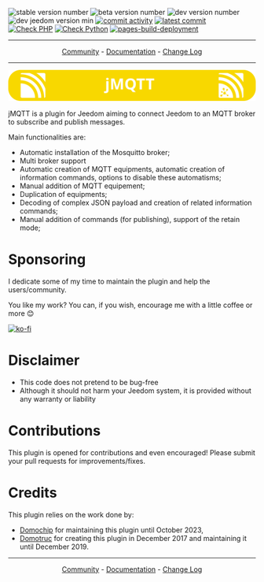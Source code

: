 ![stable version number](https://img.shields.io/badge/dynamic/json?url=https://github.com/BadWolf42/jMQTT/raw/stable/plugin_info/info.json&query=$.pluginVersion&label=Stable%20version%20is)
![beta version number](https://img.shields.io/badge/dynamic/json?url=https://github.com/BadWolf42/jMQTT/raw/beta/plugin_info/info.json&query=$.pluginVersion&label=Beta%20version%20is)
![dev version number](https://img.shields.io/badge/dynamic/json?url=https://github.com/BadWolf42/jMQTT/raw/dev/plugin_info/info.json&query=$.pluginVersion&label=Dev%20version%20is)
<br/>
![dev jeedom version min](https://img.shields.io/badge/dynamic/json?url=https://github.com/BadWolf42/jMQTT/raw/dev/plugin_info/info.json&query=$.require&label=Supports%20Jeedom%20%3e%3d%20)
[![commit activity](https://img.shields.io/github/commit-activity/m/BadWolf42/jMQTT)](https://github.com/BadWolf42/jMQTT/pulse)
[![latest commit](https://badgen.net/github/last-commit/BadWolf42/jMQTT/dev?label=Latest%20commit)](https://GitHub.com/BadWolf42/jMQTT/dev)
<br/>
[![Check PHP](https://github.com/BadWolf42/jMQTT/actions/workflows/check-php.yml/badge.svg)](https://github.com/BadWolf42/jMQTT/actions/workflows/check-php.yml)
[![Check Python](https://github.com/BadWolf42/jMQTT/actions/workflows/check-python.yml/badge.svg)](https://github.com/BadWolf42/jMQTT/actions/workflows/check-python.yml)
[![pages-build-deployment](https://github.com/BadWolf42/jMQTT/actions/workflows/pages/pages-build-deployment/badge.svg)](https://github.com/BadWolf42/jMQTT/actions/workflows/pages/pages-build-deployment)

__________________

<p align="center">
<a href="https://community.jeedom.com/tag/plugin-jmqtt">Community</a>   -   <a href="https://BadWolf42.github.io/jMQTT/fr_FR/">Documentation</a>   -   <a href="https://BadWolf42.github.io/jMQTT/fr_FR/changelog">Change Log</a>
</p>

__________________

<p align="center">
  <img src="jMQTT.svg"/>
</p>

jMQTT is a plugin for Jeedom aiming to connect Jeedom to an MQTT broker to subscribe and publish messages.

Main functionalities are:
  * Automatic installation of the Mosquitto broker;
  * Multi broker support
  * Automatic creation of MQTT equipments, automatic creation of information commands, options to disable these automatisms;
  * Manual addition of MQTT equipement;
  * Duplication of equipments;
  * Decoding of complex JSON payload and creation of related information commands;
  * Manual addition of commands (for publishing), support of the retain mode;

# Sponsoring
I dedicate some of my time to maintain the plugin and help the users/community.

You like my work? You can, if you wish, encourage me with a little coffee or more 😊

[![ko-fi](https://ko-fi.com/img/githubbutton_sm.svg)](https://ko-fi.com/H2H4QOAUG)

# Disclaimer
- This code does not pretend to be bug-free
- Although it should not harm your Jeedom system, it is provided without any warranty or liability

# Contributions
This plugin is opened for contributions and even encouraged! Please submit your pull requests for improvements/fixes.

# Credits
This plugin relies on the work done by:
- [Domochip](https://github.com/domochip) for maintaining this plugin until October 2023,
- [Domotruc](https://github.com/domotruc) for creating this plugin in December 2017 and maintaining it until December 2019.

__________________

<p align="center">
<a href="https://community.jeedom.com/tag/plugin-jmqtt">Community</a>   -   <a href="https://BadWolf42.github.io/jMQTT/fr_FR/">Documentation</a>   -   <a href="https://BadWolf42.github.io/jMQTT/fr_FR/changelog">Change Log</a>
</p>
